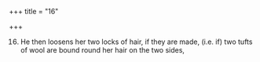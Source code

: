 +++
title = "16"

+++

16. He then loosens her two locks of hair, if they are made, (i.e. if) two tufts of wool are bound round her hair on the two sides,
